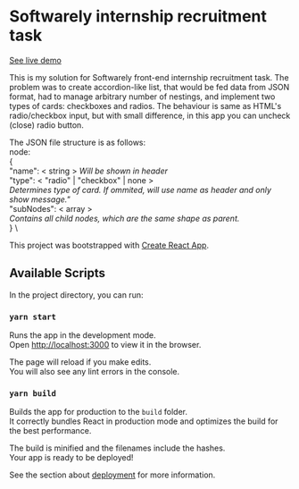 # Softwarely internship recruitment task

[See live demo](https://rafalkornel.github.io/softwarely-internship/index.html)

This is my solution for Softwarely front-end internship recruitment task. The problem was to create accordion-like list, that would be fed data from JSON format, had to manage arbitrary number of nestings, and implement two types of cards: checkboxes and radios. The behaviour is same as HTML's radio/checkbox input, but with small difference, in this app you can uncheck (close) radio button.

The JSON file structure is as follows: \
node: \
{ \
    "name": < string > *Will be shown in header* \
    "type": < "radio" | "checkbox" | none > \
            *Determines type of card. If ommited, will use name as header and only show message."* \
    "subNodes": < array > \
                *Contains all child nodes, which are the same shape as parent.* \
} \

This project was bootstrapped with [Create React App](https://github.com/facebook/create-react-app).

## Available Scripts

In the project directory, you can run:

### `yarn start`

Runs the app in the development mode.\
Open [http://localhost:3000](http://localhost:3000) to view it in the browser.

The page will reload if you make edits.\
You will also see any lint errors in the console.

### `yarn build`

Builds the app for production to the `build` folder.\
It correctly bundles React in production mode and optimizes the build for the best performance.

The build is minified and the filenames include the hashes.\
Your app is ready to be deployed!

See the section about [deployment](https://facebook.github.io/create-react-app/docs/deployment) for more information.

